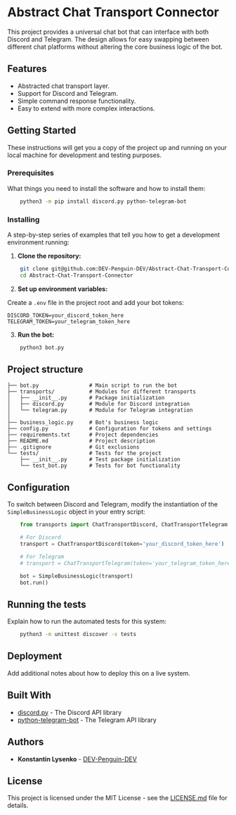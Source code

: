 # Abstract Chat Transport Connector

This project provides a universal chat bot that can interface with both Discord and Telegram. The design allows for easy swapping between different chat platforms without altering the core business logic of the bot.

## Features

- Abstracted chat transport layer.
- Support for Discord and Telegram.
- Simple command response functionality.
- Easy to extend with more complex interactions.

## Getting Started

These instructions will get you a copy of the project up and running on your local machine for development and testing purposes.

### Prerequisites

What things you need to install the software and how to install them:
```bash
    python3 -m pip install discord.py python-telegram-bot
```
### Installing

A step-by-step series of examples that tell you how to get a development environment running:

1. **Clone the repository:**
```bash
    git clone git@github.com:DEV-Penguin-DEV/Abstract-Chat-Transport-Connector.git
    cd Abstract-Chat-Transport-Connector
```
2. **Set up environment variables:**

Create a `.env` file in the project root and add your bot tokens:

    DISCORD_TOKEN=your_discord_token_here
    TELEGRAM_TOKEN=your_telegram_token_here

3. **Run the bot:**
```bash
    python3 bot.py
```

## Project structure
```
├── bot.py                # Main script to run the bot
├── transports/           # Modules for different transports
│   ├── __init__.py       # Package initialization
│   ├── discord.py        # Module for Discord integration
│   └── telegram.py       # Module for Telegram integration
│
├── business_logic.py     # Bot's business logic
├── config.py             # Configuration for tokens and settings
├── requirements.txt      # Project dependencies
├── README.md             # Project description
├── .gitignore            # Git exclusions
└── tests/                # Tests for the project
    ├── __init__.py       # Test package initialization
    └── test_bot.py       # Tests for bot functionality
```

## Configuration

To switch between Discord and Telegram, modify the instantiation of the `SimpleBusinessLogic` object in your entry script:
```python
    from transports import ChatTransportDiscord, ChatTransportTelegram

    # For Discord
    transport = ChatTransportDiscord(token='your_discord_token_here')

    # For Telegram
    # transport = ChatTransportTelegram(token='your_telegram_token_here')

    bot = SimpleBusinessLogic(transport)
    bot.run()
```
## Running the tests

Explain how to run the automated tests for this system:
```bash
    python3 -m unittest discover -s tests
```
## Deployment

Add additional notes about how to deploy this on a live system.

## Built With

* [discord.py](https://discordpy.readthedocs.io/en/latest/) - The Discord API library
* [python-telegram-bot](https://python-telegram-bot.readthedocs.io/en/stable/) - The Telegram API library

## Authors

* **Konstantin Lysenko** - [DEV-Penguin-DEV](https://github.com/DEV-Penguin-DEV)

## License

This project is licensed under the MIT License - see the [LICENSE.md](LICENSE.md) file for details.

